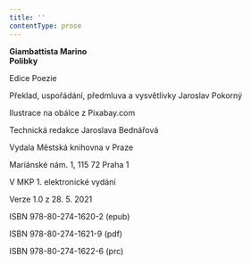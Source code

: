 ```yaml
---
title: ''
contentType: prose
---
```


<section>

**Giambattista Marino  
Polibky**

</section>

<section>

Edice Poezie

Překlad, uspořádání, předmluva a vysvětlivky Jaroslav Pokorný

Ilustrace na obálce z Pixabay.com

Technická redakce Jaroslava Bednářová

</section>

<section>

Vydala Městská knihovna v Praze

Mariánské nám. 1, 115 72 Praha 1

</section>

<section>

V MKP 1. elektronické vydání

Verze 1.0 z 28. 5. 2021

</section>

<section>

ISBN 978-80-274-1620-2 (epub)

ISBN 978-80-274-1621-9 (pdf)

ISBN 978-80-274-1622-6 (prc)

</section>
